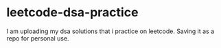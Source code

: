 # leetcode-dsa-practice
I am uploading my dsa solutions that i practice on leetcode.
Saving it as a repo for personal use.
